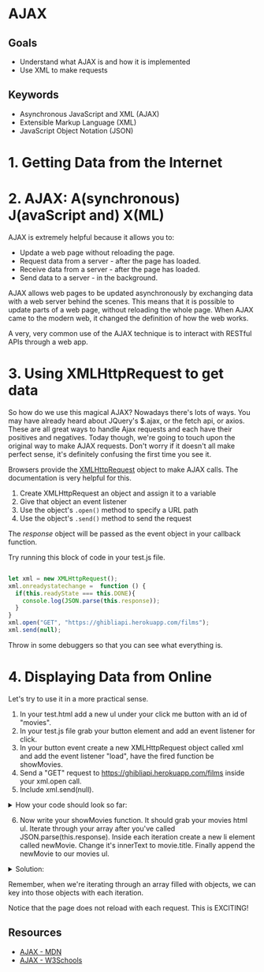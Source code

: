 # AJAX

## Goals
* Understand what AJAX is and how it is implemented
* Use XML to make requests

## Keywords
* Asynchronous JavaScript and XML (AJAX)
* Extensible Markup Language (XML)
* JavaScript Object Notation (JSON)

# 1. Getting Data from the Internet



# 2. AJAX: A(synchronous) J(avaScript and) X(ML)

AJAX is extremely helpful because it allows you to:

* Update a web page without reloading the page.
* Request data from a server - after the page has loaded.
* Receive data from a server - after the page has loaded.
* Send data to a server - in the background.


AJAX allows web pages to be updated asynchronously by exchanging data with a web server behind the scenes. This means that it is possible to update parts of a web page, without reloading the whole page. When AJAX came to the modern web, it changed the definition of how the web works.

A very, very common use of the AJAX technique is to interact with RESTful APIs through a web app.


# 3. Using XMLHttpRequest to get data

So how do we use this magical AJAX? Nowadays there's lots of ways. You may have already heard about JQuery's $.ajax, or the fetch api, or axios. These are all great ways to handle Ajax requests and each have their positives and negatives. Today though, we're going to touch upon the original way to make AJAX requests. Don't worry if it doesn't all make perfect sense, it's definitely confusing the first time you see it.

Browsers provide the [XMLHttpRequest](https://developer.mozilla.org/en-US/docs/Web/API/XMLHttpRequest/Using_XMLHttpRequest)  object to make AJAX calls. The documentation is very helpful for this.

1. Create XMLHttpRequest an object and assign it to a variable
2. Give that object an event listener
3. Use the object's `.open()` method to specify a URL path
4. Use the object's `.send()` method to send the request

The _response_ object will be passed as the event object in your callback function.

Try running this block of code in your test.js file.

```js

let xml = new XMLHttpRequest();
xml.onreadystatechange =  function () {
  if(this.readyState === this.DONE){
    console.log(JSON.parse(this.response));
  }
}
xml.open("GET", "https://ghibliapi.herokuapp.com/films");
xml.send(null);


```
Throw in some debuggers so that you can see what everything is.

# 4. Displaying Data from Online


Let's try to use it in a more practical sense.

1. In your test.html add a new ul under your click me button with an id of "movies".
2. In your test.js file grab your button element and add an event listener for click.
3. In your button event create a new XMLHttpRequest object called xml and add the event listener "load", have the fired function be showMovies.
4. Send a "GET" request to https://ghibliapi.herokuapp.com/films inside your xml.open call.
5. Include xml.send(null).

<details>
  <summary>
    How your code should look so far:
  </summary>

  ```js

  let button = document.getElementById('button');

  button.addEventListener('click', () => {
  let xml = new XMLHttpRequest();
  xml.addEventListener("load", showMovies);
  xml.open("GET", "https://ghibliapi.herokuapp.com/films");
  xml.send(null)
  });
 ```

</details>


6. Now write your showMovies function. It should grab your movies html ul. Iterate through your array after you've called JSON.parse(this.response). Inside each iteration create a new li element called newMovie. Change it's innerText to movie.title. Finally append the newMovie to our movies ul.


<details>
  <summary>
    Solution:
  </summary>

  ```js

function showMovies() {
    let movies = document.getElementById("movies")
    JSON.parse(this.response).forEach( movie => {
      let newMovie = document.createElement('li');
      newMovie.innerText = movie.title;
      movies.append(newMovie)

    })
  }
 ```

</details>


Remember, when we're iterating through an array filled with objects, we can key into those objects with each iteration.

Notice that the page does not reload with each request. This is EXCITING!


## Resources

* [AJAX - MDN](https://developer.mozilla.org/en-US/docs/Web/Guide/AJAX/Getting_Started)
* [AJAX - W3Schools](https://www.w3schools.com/xml/ajax_intro.asp)
